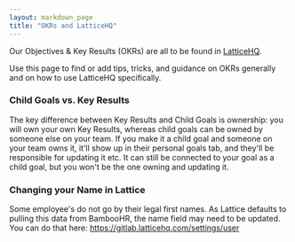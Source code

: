 ```yaml
---
layout: markdown_page
title: "OKRs and LatticeHQ"
---
```



Our Objectives & Key Results (OKRs) are all to be found in [LatticeHQ](https://gitlab.latticehq.com).

Use this page to find or add tips, tricks, and guidance on OKRs generally and on how to use LatticeHQ specifically.

### Child Goals vs. Key Results

The key difference between Key Results and Child Goals is ownership: you will own your own Key Results, whereas child goals can be owned by someone else on your team. If you make it a child goal and someone on your team owns it, it'll show up in their personal goals tab, and they'll be responsible for updating it etc. It can still be connected to your goal as a child goal, but you won't be the one owning and updating it.

### Changing your Name in Lattice

Some employee's do not go by their legal first names. As Lattice defaults to pulling this data from BambooHR, the name field may need to be updated. You can do that here: https://gitlab.latticehq.com/settings/user